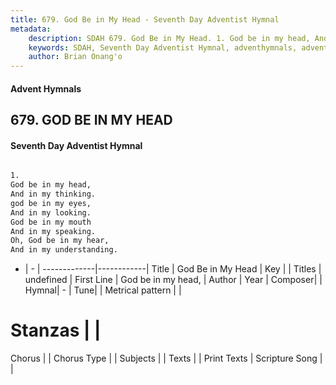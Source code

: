 ```yaml
---
title: 679. God Be in My Head - Seventh Day Adventist Hymnal
metadata:
    description: SDAH 679. God Be in My Head. 1. God be in my head, And in my thinking. god be in my eyes, And in my looking. God be in my mouth And in my speaking. Oh, God be in my hear, And in my understanding.
    keywords: SDAH, Seventh Day Adventist Hymnal, adventhymnals, advent hymnals, God Be in My Head, God be in my head, 
    author: Brian Onang'o
---
```


#### Advent Hymnals
## 679. GOD BE IN MY HEAD
#### Seventh Day Adventist Hymnal

```txt

1.
God be in my head,
And in my thinking.
god be in my eyes,
And in my looking.
God be in my mouth
And in my speaking.
Oh, God be in my hear,
And in my understanding.

```

- |   -  |
-------------|------------|
Title | God Be in My Head |
Key |  |
Titles | undefined |
First Line | God be in my head, |
Author | 
Year | 
Composer|  |
Hymnal|  - |
Tune|  |
Metrical pattern | |
# Stanzas |  |
Chorus |  |
Chorus Type |  |
Subjects |  |
Texts |  |
Print Texts | 
Scripture Song |  |
  
